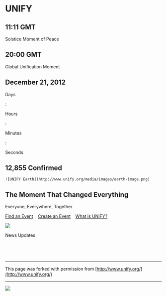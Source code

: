 

# UNIFY

## 11:11 GMT
Solstice Moment of Peace

## 20:00 GMT
Global Unification Moment

## December 21, 2012

  Days

:

  Hours

:

  Minutes

:

  Seconds

## 12,855 Confirmed

    ![UNIFY Earth](http://www.unify.org/media/images/earth-image.png) 

## The Moment That Changed Everything  
Everyone, Everywhere, Together

[Find an Event](http://www.unifytheworld.com/events)
  
[Create an Event](http://www.unifytheworld.com/users/event_pages/new?parent_id=5)
  
[What is UNIFY?](http://www.unifytheworld.com/what_is_unify)

  ![](media/images/RSS.png)  

News Updates

 

 

* * *
This page was forked with permission from [http://www.unify.org/](http://www.unify.org/)
* * *
  ![](media/images/cc-license.png)